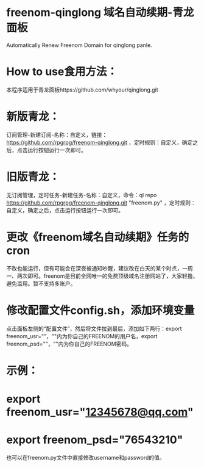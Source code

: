 # freenom-qinglong 域名自动续期-青龙面板
Automatically Renew Freenom Domain for qinglong panle.
# How to use食用方法：
本程序适用于青龙面板https://github.com/whyour/qinglong.git
# 新版青龙：
订阅管理-新建订阅-名称：自定义，链接：https://github.com/rpgrpg/freenom-qinglong.git ，定时规则：自定义，确定之后，点击运行按钮运行一次即可。
# 旧版青龙：
无订阅管理，定时任务-新建任务-名称：自定义，命令：ql repo https://github.com/rpgrpg/freenom-qinglong.git "freenom.py" ，定时规则：自定义，确定之后，点击运行按钮运行一次即可。
# 更改《freenom域名自动续期》任务的cron
不改也能运行，但有可能会在深夜被通知吵醒，建议改在白天的某个时点，一周一、两次即可。freenom是目前全网唯一的免费顶级域名注册网站了，大家轻撸，避免滥用。暂不支持多账户。
# 修改配置文件config.sh，添加环境变量
点击面板左侧的“配置文件”，然后将文件拉到最后，添加如下两行：export freenom_usr=""，""内为你自己的FREENOM的用户名，export freenom_psd=""，""内为你自己的FREENOM密码。
# 示例：
# export freenom_usr="12345678@qq.com"
# export freenom_psd="76543210"
也可以在freenom.py文件中直接修改username和password的值。
